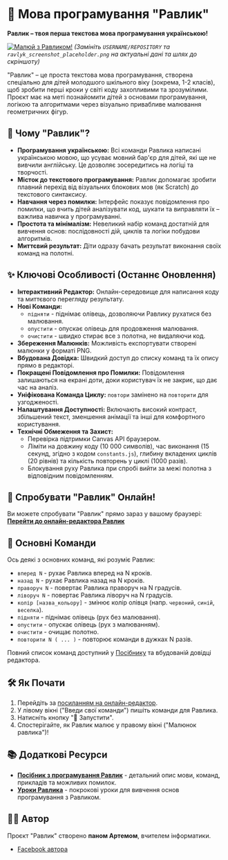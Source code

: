 # 🐌 Мова програмування "Равлик"

**Равлик – твоя перша текстова мова програмування українською!**

[![Малюй з Равликом!](https://user-images.githubusercontent.com/USERNAME/REPOSITORY/assets/ravlyk_screenshot_placeholder.png)](https://ravlykonline.github.io/new/index.html)
*(Замініть `USERNAME/REPOSITORY` та `ravlyk_screenshot_placeholder.png` на актуальні дані та шлях до скріншоту)*

"Равлик" – це проста текстова мова програмування, створена спеціально для дітей молодшого шкільного віку (зокрема, 1-2 класів), щоб зробити перші кроки у світі коду захопливими та зрозумілими. Проєкт має на меті познайомити дітей з основами програмування, логікою та алгоритмами через візуально привабливе малювання геометричних фігур.

## 🎯 Чому "Равлик"?

* **Програмування українською:** Всі команди Равлика написані українською мовою, що усуває мовний бар'єр для дітей, які ще не вивчили англійську. Це дозволяє зосередитись на логіці та творчості.
* **Місток до текстового програмування:** Равлик допомагає зробити плавний перехід від візуальних блокових мов (як Scratch) до текстового синтаксису.
* **Навчання через помилки:** Інтерфейс показує повідомлення про помилки, що вчить дітей аналізувати код, шукати та виправляти їх – важлива навичка у програмуванні.
* **Простота та мінімалізм:** Невеликий набір команд достатній для вивчення основ: послідовності дій, циклів та логіки побудови алгоритмів.
* **Миттєвий результат:** Діти одразу бачать результат виконання своїх команд на полотні.

## ✨ Ключові Особливості (Останнє Оновлення)

* **Інтерактивний Редактор:** Онлайн-середовище для написання коду та миттєвого перегляду результату.
* **Нові Команди:**
    * `підняти` - піднімає олівець, дозволяючи Равлику рухатися без малювання.
    * `опустити` - опускає олівець для продовження малювання.
    * `очистити` - швидко стирає все з полотна, не видаляючи код.
* **Збереження Малюнків:** Можливість експортувати створені малюнки у форматі PNG.
* **Вбудована Довідка:** Швидкий доступ до списку команд та їх опису прямо в редакторі.
* **Покращені Повідомлення про Помилки:** Повідомлення залишаються на екрані доти, доки користувач їх не закриє, що дає час на аналіз.
* **Уніфікована Команда Циклу:** `повтори` замінено на `повторити` для узгодженості.
* **Налаштування Доступності:** Включають високий контраст, збільшений текст, зменшення анімації та інші для комфортного користування.
* **Технічні Обмеження та Захист:**
    * Перевірка підтримки Canvas API браузером.
    * Ліміти на довжину коду (10 000 символів), час виконання (15 секунд, згідно з кодом `constants.js`), глибину вкладених циклів (20 рівнів) та кількість повторень у циклі (1000 разів).
    * Блокування руху Равлика при спробі вийти за межі полотна з відповідним повідомленням.

## 🚀 Спробувати "Равлик" Онлайн!

Ви можете спробувати "Равлик" прямо зараз у вашому браузері:
[**Перейти до онлайн-редактора Равлик**](https://ravlyk.org/index.html)

## 📜 Основні Команди

Ось деякі з основних команд, які розуміє Равлик:

* `вперед N` - рухає Равлика вперед на N кроків.
* `назад N` - рухає Равлика назад на N кроків.
* `праворуч N` - повертає Равлика праворуч на N градусів.
* `ліворуч N` - повертає Равлика ліворуч на N градусів.
* `колір [назва_кольору]` - змінює колір олівця (напр. `червоний`, `синій`, `веселка`).
* `підняти` - піднімає олівець (рух без малювання).
* `опустити` - опускає олівець (рух з малюванням).
* `очистити` - очищає полотно.
* `повторити N ( ... )` - повторює команди в дужках N разів.

Повний список команд доступний у [Посібнику](https://ravlyk.org/manual.html) та вбудованій довідці редактора.

## 🛠️ Як Почати

1.  Перейдіть за [посиланням на онлайн-редактор](https://ravlyk.org/index.html).
2.  У лівому вікні ("Введи свої команди") пишіть команди для Равлика.
3.  Натисніть кнопку "🚀 Запустити".
4.  Спостерігайте, як Равлик малює у правому вікні ("Малюнок равлика")!

## 📚 Додаткові Ресурси

* **[Посібник з програмування Равлик](https://ravlyk.org/manual.html)** - детальний опис мови, команд, прикладів та можливих помилок.
* **[Уроки Равлика](https://ravlyk.org/lessons.html)** - покрокові уроки для вивчення основ програмування з Равликом.

## 👨‍💻 Автор

Проєкт "Равлик" створено **паном Артемом**, вчителем інформатики.
* [Facebook автора](https://www.facebook.com/panaptem)



